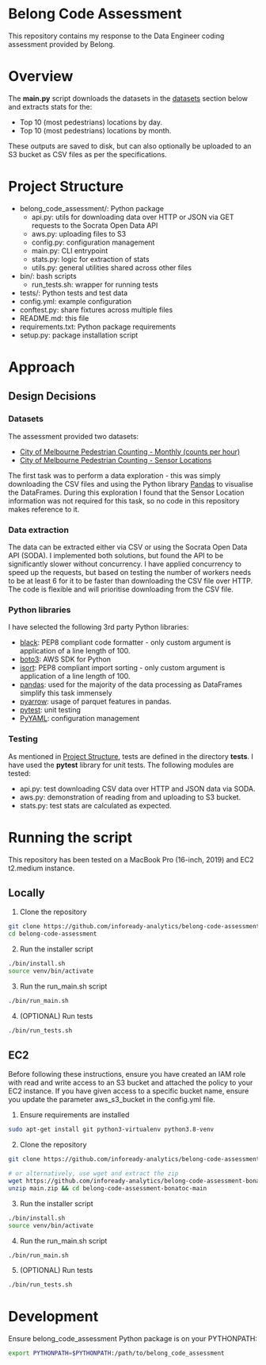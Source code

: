 # Belong Code Assessment
This repository contains my response to the Data Engineer coding assessment provided by Belong.

# Overview
The **main.py** script downloads the datasets in the [datasets](#datasets) section below and extracts stats for the:
* Top 10 (most pedestrians) locations by day.
* Top 10 (most pedestrians) locations by month.

These outputs are saved to disk, but can also optionally be uploaded to an S3 bucket as CSV files as per the specifications.

# Project Structure
* belong_code_assessment/: Python package
    * api.py: utils for downloading data over HTTP or JSON via GET requests to the Socrata Open Data API
    * aws.py: uploading files to S3
    * config.py: configuration management
    * main.py: CLI entrypoint
    * stats.py: logic for extraction of stats
    * utils.py: general utilities shared across other files
* bin/: bash scripts
    * run_tests.sh: wrapper for running tests
* tests/: Python tests and test data
* config.yml: example configuration
* conftest.py: share fixtures across multiple files
* README.md: this file
* requirements.txt: Python package requirements
* setup.py: package installation script

# Approach
## Design Decisions
### Datasets
The assessment provided two datasets:
* [City of Melbourne Pedestrian Counting - Monthly (counts per hour)](https://data.melbourne.vic.gov.au/Transport/Pedestrian-Counting-System-2009-to-Present-counts-/b2ak-trbp)
* [City of Melbourne Pedestrian Counting - Sensor Locations](https://data.melbourne.vic.gov.au/Transport/Pedestrian-Counting-System-Sensor-Locations/h57g-5234)

The first task was to perform a data exploration - this was simply downloading the CSV files and using the Python library [Pandas](https://pandas.pydata.org/) to visualise the DataFrames. During this exploration I found that the Sensor Location information was not required for this task, so no code in this repository makes reference to it.

### Data extraction
The data can be extracted either via CSV or using the Socrata Open Data API (SODA). I implemented both solutions, but found the API to be significantly slower without concurrency. I have applied concurrency to speed up the requests, but based on testing the number of workers needs to be at least 6 for it to be faster than downloading the CSV file over HTTP. The code is flexible and will prioritise downloading from the CSV file.

### Python libraries
I have selected the following 3rd party Python libraries:
* [black](https://pypi.org/project/black/): PEP8 compliant code formatter - only custom argument is application of a line length of 100.
* [boto3](https://boto3.amazonaws.com/v1/documentation/api/latest/index.html): AWS SDK for Python
* [isort](https://isort.readthedocs.io/en/latest/): PEP8 compliant import sorting - only custom argument is application of a line length of 100.
* [pandas](https://pandas.pydata.org/): used for the majority of the data processing as DataFrames simplify this task immensely
* [pyarrow](https://pypi.org/project/pyarrow/): usage of parquet features in pandas.
* [pytest](https://docs.pytest.org/en/6.2.x/getting-started.html): unit testing
* [PyYAML](https://pypi.org/project/PyYAML/): configuration management

### Testing
As mentioned in [Project Structure](#Project-Structure), tests are defined in the directory **tests**. I have used the **pytest** library for unit tests. The following modules are tested:
* api.py: test downloading CSV data over HTTP and JSON data via SODA.
* aws.py: demonstration of reading from and uploading to S3 bucket. 
* stats.py: test stats are calculated as expected.

# Running the script
This repository has been tested on a MacBook Pro (16-inch, 2019) and EC2 t2.medium instance.
## Locally
1. Clone the repository
```bash
git clone https://github.com/infoready-analytics/belong-code-assessment-bonatoc belong-code-assessment
cd belong-code-assessment
```

2. Run the installer script
```bash
./bin/install.sh
source venv/bin/activate
```

3. Run the run_main.sh script
```bash
./bin/run_main.sh
```

4. (OPTIONAL) Run tests
```bash
./bin/run_tests.sh
```

## EC2
Before following these instructions, ensure you have created an IAM role with read and write access to an S3 bucket and attached the policy to your EC2 instance. If you have given access to a specific bucket name, ensure you update the parameter aws_s3_bucket in the config.yml file.

1. Ensure requirements are installed
```bash
sudo apt-get install git python3-virtualenv python3.8-venv
```

2. Clone the repository
```bash
git clone https://github.com/infoready-analytics/belong-code-assessment-bonatoc belong-code-assessment && cd belong-code-assessment

# or alternatively, use wget and extract the zip
wget https://github.com/infoready-analytics/belong-code-assessment-bonatoc/archive/refs/heads/main.zip
unzip main.zip && cd belong-code-assessment-bonatoc-main
```

3. Run the installer script
```bash
./bin/install.sh
source venv/bin/activate
```

4. Run the run_main.sh script
```bash
./bin/run_main.sh
```

5. (OPTIONAL) Run tests
```bash
./bin/run_tests.sh
```

# Development
Ensure belong_code_assessment Python package is on your PYTHONPATH:

```bash
export PYTHONPATH=$PYTHONPATH:/path/to/belong_code_assessment
```